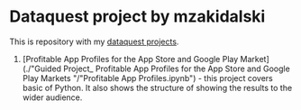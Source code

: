 # Dataquest project by mzakidalski

This is repository with my [dataquest projects](https://www.dataquest.io/).

1. [Profitable App Profiles for the App Store and Google Play Market](./"Guided Project_ Profitable App Profiles for the App Store and Google Play Markets
"/"Profitable App Profiles.ipynb") - this project covers basic of Python. It also shows the structure of showing the results to the wider audience.


